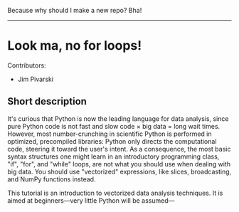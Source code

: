 Because why should I make a new repo? Bha!

------

# Look ma, no for loops!

Contributors:

   * Jim Pivarski

## Short description

It's curious that Python is now the leading language for data analysis, since pure Python code is not fast and slow code × big data = long wait times. However, most number-crunching in scientific Python is performed in optimized, precompiled libraries: Python only directs the computational code, steering it toward the user's intent. As a consequence, the most basic syntax structures one might learn in an introductory programming class, "if", "for", and "while" loops, are not what you should use when dealing with big data. You should use "vectorized" expressions, like slices, broadcasting, and NumPy functions instead.

This tutorial is an introduction to vectorized data analysis techniques. It is aimed at beginners—very little Python will be assumed—
